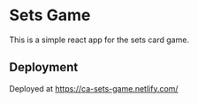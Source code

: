# Sets Game

This is a simple react app for the sets card game.

## Deployment

Deployed at https://ca-sets-game.netlify.com/